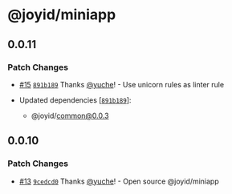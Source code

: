 # @joyid/miniapp

## 0.0.11

### Patch Changes

- [#15](https://github.com/nervina-labs/joyid-sdk-js/pull/15) [`891b189`](https://github.com/nervina-labs/joyid-sdk-js/commit/891b189bcb168513aab9f118dfd9fee6d4ac3a06) Thanks [@yuche](https://github.com/yuche)! - Use unicorn rules as linter rule

- Updated dependencies [[`891b189`](https://github.com/nervina-labs/joyid-sdk-js/commit/891b189bcb168513aab9f118dfd9fee6d4ac3a06)]:
  - @joyid/common@0.0.3

## 0.0.10

### Patch Changes

- [#13](https://github.com/nervina-labs/joyid-sdk-js/pull/13) [`9cedcd0`](https://github.com/nervina-labs/joyid-sdk-js/commit/9cedcd0e8941fc83aaa641c13de473ec8c892e80) Thanks [@yuche](https://github.com/yuche)! - Open source @joyid/miniapp
